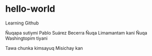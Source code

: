 # hello-world
Learning Github

Ñuqapa sutiymi Pablo Suárez Becerra
Ñuqa Limamantam kani
Ñuqa Washingtopim tiyani

Tawa chunka kimsayuq
Misichay kan
